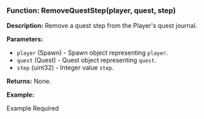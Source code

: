 ### Function: RemoveQuestStep(player, quest, step)

**Description:**
Remove a quest step from the Player's quest journal.

**Parameters:**
- `player` (Spawn) - Spawn object representing `player`.
- `quest` (Quest) - Quest object representing `quest`.
- `step` (uint32) - Integer value `step`.

**Returns:** None.

**Example:**

Example Required
